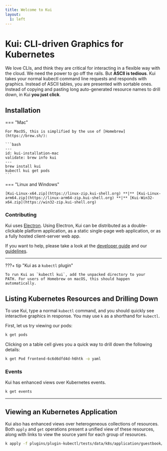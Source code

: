 ```yaml
---
title: Welcome to Kui
layout:
  1: left
---
```


# Kui: CLI-driven Graphics for Kubernetes

We love CLIs, and think they are critical for interacting in a
flexible way with the cloud. We need the power to go off the
rails. But **ASCII is tedious**. Kui takes your normal kubectl command
line requests and responds with graphics. Instead of ASCII tables, you
are presented with sortable ones. Instead of copying and pasting long
auto-generated resource names to drill down, in Kui **you just
click**.

## Installation

=== "Mac"

    For MacOS, this is simplified by the use of [Homebrew](https://brew.sh/):

    ```bash
    ---
    id: kui-installation-mac
    validate: brew info kui
    ---
    brew install kui
    kubectl kui get pods
    ```

=== "Linux and Windows"
    
    [Kui-Linux-x64.zip](https://linux-zip.kui-shell.org) **|** [Kui-Linux-arm64.zip](https://linux-arm64-zip.kui-shell.org) **|** [Kui-Win32-x64.zip](https://win32-zip.kui-shell.org)

### Contributing

Kui uses [Electron](https://electronjs.org). Using Electron, Kui can
be distributed as a double-clickable platform application, as a static
single-page web application, or as a fully hosted client-server web
app.

If you want to help, please take a look at the [developer
guide](https://github.com/IBM/kui/wiki) and our
[guidelines](CONTRIBUTING.md).

---

???+ tip "Kui as a `kubectl` plugin"

    To run Kui as `kubectl kui`, add the unpacked directory to your
    PATH. For users of Homebrew on macOS, this should happen automatically.

## Listing Kubernetes Resources and Drilling Down

To use Kui, type a normal `kubectl` command, and you should quickly
see interactive graphics in response. You may use `k` as a shorthand
for `kubectl`.

First, let us try viewing our pods:

```bash
k get pods
```

Clicking on a table cell gives you a quick way to drill down the
following details:

```bash
k get Pod frontend-6c6d6dfd4d-h6htk -o yaml
```

### Events

Kui has enhanced views over Kubernetes events.

```bash
k get events
```

---

## Viewing an Kubernetes Application

Kui also has enhanced views over heterogeneous collections of
resources. Both `apply` and `get` operations present a unified view of
these resources, along with links to view the source yaml for each
group of resources.

```bash
k apply -f plugins/plugin-kubectl/tests/data/k8s/application/guestbook/
```
